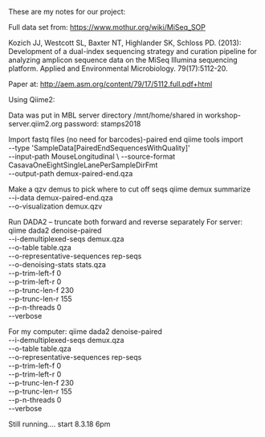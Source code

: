 These are my notes for our project:

Full data set from: https://www.mothur.org/wiki/MiSeq_SOP

Kozich JJ, Westcott SL, Baxter NT, Highlander SK, Schloss PD. (2013): Development of a dual-index sequencing strategy and curation pipeline for analyzing amplicon sequence data on the MiSeq Illumina sequencing platform. Applied and Environmental Microbiology. 79(17):5112-20.

Paper at: http://aem.asm.org/content/79/17/5112.full.pdf+html

Using Qiime2:

Data was put in MBL server 
directory /mnt/home/shared in workshop-server.qiim2.org
password: stamps2018

Import fastq files (no need for barcodes)-paired end
qiime tools import \
--type 'SampleData[PairedEndSequencesWithQuality]' \
--input-path MouseLongitudinal \ 
--source-format CasavaOneEightSingleLanePerSampleDirFmt \
--output-path demux-paired-end.qza

Make a qzv demus to pick where to cut off seqs
qiime demux summarize \
--i-data demux-paired-end.qza \
--o-visualization demux.qzv

Run DADA2 – truncate both forward and reverse separately
For server:
qiime dada2 denoise-paired \
 --i-demultiplexed-seqs demux.qza \
 --o-table table.qza \
 --o-representative-sequences rep-seqs \
--o-denoising-stats stats.qza\
 --p-trim-left-f 0 \
 --p-trim-left-r 0 \
 --p-trunc-len-f 230 \
 --p-trunc-len-r 155 \
 --p-n-threads 0 \
 --verbose

For my computer:
qiime dada2 denoise-paired \
 --i-demultiplexed-seqs demux.qza \
 --o-table table.qza \
 --o-representative-sequences rep-seqs \
--p-trim-left-f 0 \
 --p-trim-left-r 0 \
 --p-trunc-len-f 230 \
 --p-trunc-len-r 155 \
 --p-n-threads 0 \
 --verbose

Still running.... start 8.3.18 6pm

